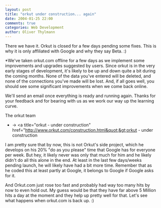 ```yaml
---
layout: post
title: "orkut under construction... again"
date: 2004-01-25 22:00
comments: true
categories: Web Development
author: Oliver Thylmann
---
```



There we have it. Orkut is closed for a few days pending some fixes. This is why it is only affiliated with Google and why they say Beta. :)

*We've taken orkut.com  offline for a few days as we implement some improvements and upgrades suggested by users. Since orkut is in the very early stages of development, it's likely to be up and down quite a bit during the coming months. None of the data you've entered will be deleted, and none of the connections you've made will be lost. And, if all goes well, you should see some significant improvements when we come back online.

We'll send an email once everything is ready and running again. Thanks for your feedback and for bearing with us as we work our way up the learning curve.

The orkut team
* -&gt; &lt;a title=&quot;orkut - under construction&quot; href=&quot;http://www.orkut.com/construction.html&quot;&gt;orkut - under construction

I am pretty sure that by now, this is not Orkut's side project, which he develops on his 20% &quot;do as you please&quot; time that Google has for everyone per week. But hey, it likely never was only that much for him and he likely didn't do all this alone in the end. At least in the last few days/weeks pending launch, he will likely have had a bit more time. Remember that as he coded this at least partly at Google, it belongs to Google if Google asks for it. 

And Orkut.com just rose too fast and probably had way too many hits by now to even hold out. My guess would be that they have far above 5 Million hits a day at the moment and they help up pretty well for that. Let's see what happens when orkut.com is back up. :)



